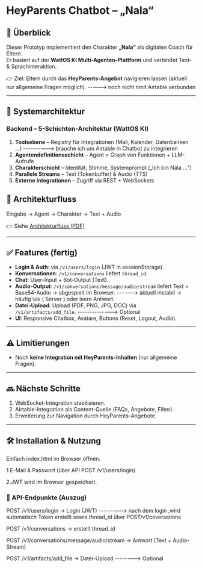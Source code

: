 # HeyParents Chatbot – „Nala“

## 🚀 Überblick
Dieser Prototyp implementiert den Charakter **„Nala“** als digitalen Coach für Eltern.  
Er basiert auf der **WattOS KI Multi-Agenten-Plattform** und verbindet Text- & Sprachinteraktion.  

👉 Ziel: Eltern durch das **HeyParents-Angebot** navigieren lassen (aktuell nur allgemeine Fragen möglich). -----> noch nicht nmit Airtable verbunden

---

## 🧩 Systemarchitektur

### Backend – 5-Schichten-Architektur (WattOS KI)
1. **Toolsebene** – Registry für Integrationen (Mail, Kalender, Datenbanken …)  ----------> brauche ich um Airtable in Chatbot zu integrieren
2. **Agentendefinitionsschicht** – Agent = Graph von Funktionen + LLM-Aufrufe  
3. **Charakterschicht** – Identität, Stimme, Systemprompt („Ich bin Nala …“)  
4. **Parallele Streams** – Text (Tokenbuffer) & Audio (TTS)  
5. **Externe Integrationen** – Zugriff via REST + WebSockets  

## 🔄 Architekturfluss

Eingabe → Agent → Charakter → Text + Audio

👉 Siehe [Architekturfluss (PDF)](Skizzirung.drawio.pdf)



---

## ✅ Features (fertig)
- **Login & Auth**: via `/v1/users/login` (JWT in sessionStorage).  
- **Konversationen**: `/v1/conversations` liefert `thread_id`.  
- **Chat**: User-Input + Bot-Output (Text).  
- **Audio-Output**: `/v1/conversations/message/audio/stream` liefert Text + Base64-Audio → abgespielt im Browser.    ------> aktuell instabil → häufig `500` ( Server ) oder leere Antwort. 
- **Datei-Upload**: Upload (PDF, PNG, JPG, DOC) via `/v1/artifacts/add_file`.    --------------> Optional
- **UI**: Responsive Chatbox, Avatare, Buttons (Reset, Logout, Audio).  

---

## ⚠️ Limitierungen 
- Noch **keine Integration mit HeyParents-Inhalten** (nur allgemeine Fragen).  

---

## 🔜 Nächste Schritte
1. WebSocket-Integration stabilisieren.  
2. Airtable-Integration als Content-Quelle (FAQs, Angebote, Filter).  
3. Erweiterung zur Navigation durch HeyParents-Angebote.   

---

## 🛠️ Installation & Nutzung
Einfach index.html im Browser öffnen.

1.E-Mail & Passwort (über API POST /v1/users/login).

2.JWT wird im Browser gespeichert.

### 📡 API-Endpunkte (Auszug)
POST /v1/users/login → Login (JWT) ---------> nach dem login ,wird automatisch Token erstellt sowie thread_id über POST/v1/coversations

POST /v1/conversations → erstellt thread_id

POST /v1/conversations/message/audio/stream → Antwort (Text + Audio-Stream)

POST /v1/artifacts/add_file → Datei-Upload   --------> Optional




















